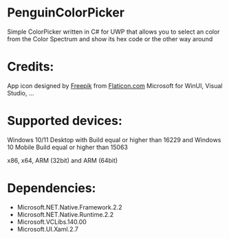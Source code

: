 # PenguinColorPicker

Simple ColorPicker written in C# for UWP that allows you to select an color from the Color Spectrum and show its hex code or the other way around

# Credits:

App icon designed by [Freepik](https://www.flaticon.com/authors/freepik) from [Flaticon.com](https://www.flaticon.com/)
Microsoft for WinUI, Visual Studio, ...

# Supported devices:

Windows 10/11 Desktop with Build equal or higher than 16229 and Windows 10 Mobile Build equal or higher than 15063

x86, x64, ARM (32bit) and ARM (64bit)

# Dependencies:

- Microsoft.NET.Native.Framework.2.2
- Microsoft.NET.Native.Runtime.2.2
- Microsoft.VCLibs.140.00
- Microsoft.UI.Xaml.2.7
